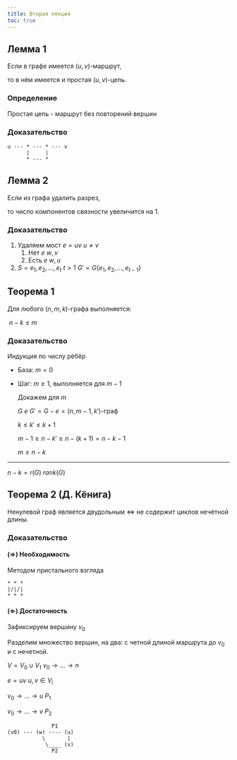 ```yaml
---
title: Вторая лекция
toc: true
---
```


## Лемма 1

Если в графе имеется $(u, v)$-маршрут, 

то в нём имеется и простая $(u, v)$-цепь.

### Определение

Простая цепь - маршрут без повторений вершин

### Доказательство

```
u --- * --- * --- v
      |     |
      * --- *
```

## Лемма 2

Если из графа удалить разрез,

то число компонентов связности увеличится на 1.

### Доказательство

1. Удаляем мост $e = uv$		$u \neq v$
   1. Нет $e$	$w, v$
   2. Есть $e$ 	$w, u$
2. $S = e_1, e_2, ..., e_t$		$t>1$	$G' = G\{e_1, e_2, ..., e_{t-1}\}$

## Теорема 1

Для любого $(n, m, k)$-графа выполняется:

​	$n-k \leq m$ 

### Доказательство

Индукция по числу рёбёр

* База: $m = 0$

* Шаг: $m \geq 1$, выполняется для $m-1$

  Докажем для $m$

  $G$	$e$	$G' = G - e = (n, m-1, k')$-граф

  $k \leq k' \leq k+1$

  $m -1 \geq n - k' \geq n - (k + 1) = n - k -1$

  $m \geq n - k$

---

$n-k = r(G)$	$rank(G)$

## Теорема 2 (Д. Кёнига)

Ненулевой граф является двудольным $\Leftrightarrow$ не содержит циклов нечётной длины.

### Доказательство

#### ($\Rightarrow$) Необходимость

Методом пристального взгляда

```
* * *
|/|/|
* * *
```

#### ($\Leftarrow$) Достаточность

Зафиксируем вершину $v_0$

Разделим множество вершин, на два: с четной длиной маршрута до $v_0$ и с нечетной.

$V = V_0 \cup V_1$		$v_0 \rightarrow ... \rightarrow n$

$e = uv$	$u,v \in V_i$

$v_0 \rightarrow ... \rightarrow u$	$P_1$

$v_0 \rightarrow ... \rightarrow v$	$P_2$

```
			  P1
(v0) --- (w) ---- (u)
		   \       |
            \____ (v)
              P2
```

